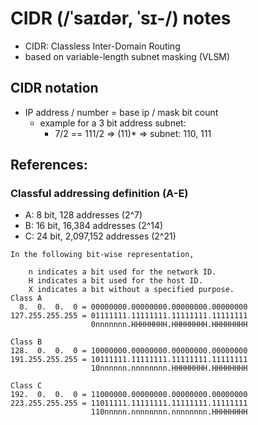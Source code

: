 # CIDR (/ˈsaɪdər, ˈsɪ-/) notes
* CIDR: Classless Inter-Domain Routing
* based on variable-length subnet masking (VLSM)

## CIDR notation
* IP address / number = base ip / mask bit count
    * example for a 3 bit address subnet:
        * 7/2 == 111/2 => (11)* => subnet: 110, 111

## References:
### Classful addressing definition (A-E)
* A: 8 bit, 128 addresses (2^7)
* B: 16 bit, 16,384 addresses (2^14)
* C: 24 bit, 2,097,152 addresses (2^21)
```
In the following bit-wise representation,

    n indicates a bit used for the network ID.
    H indicates a bit used for the host ID.
    X indicates a bit without a specified purpose.
Class A
  0.  0.  0.  0 = 00000000.00000000.00000000.00000000
127.255.255.255 = 01111111.11111111.11111111.11111111
                  0nnnnnnn.HHHHHHHH.HHHHHHHH.HHHHHHHH

Class B
128.  0.  0.  0 = 10000000.00000000.00000000.00000000
191.255.255.255 = 10111111.11111111.11111111.11111111
                  10nnnnnn.nnnnnnnn.HHHHHHHH.HHHHHHHH

Class C
192.  0.  0.  0 = 11000000.00000000.00000000.00000000
223.255.255.255 = 11011111.11111111.11111111.11111111
                  110nnnnn.nnnnnnnn.nnnnnnnn.HHHHHHHH
```
